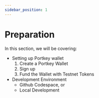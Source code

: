 ```yaml
---
sidebar_position: 1
---
```


# Preparation

In this section, we will be covering:
- Setting up Portkey wallet
    1. Create a Portkey Wallet
    2. Sign up
    3. Fund the Wallet with Testnet Tokens
- Development Environment
    - Github Codespace, or
    - Local Development
